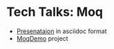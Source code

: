 # Tech Talks: Moq
* [Presenataion](./presentation/moq.adoc) in asciidoc format
* [MoqDemo](./src/) project
